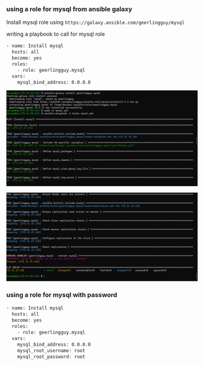 ### using a role for mysql from ansible galaxy

Install mysql role using `https://galaxy.ansible.com/geerlingguy/mysql`

writing a playbook to call for mysql role

```
- name: Install mysql
  hosts: all
  become: yes
  roles:
    - role: geerlingguy.mysql
  vars:
    mysql_bind_address: 0.0.0.0

```
![preview](mysql1.png)

![preview](mysql2.png)

### using a role for mysql with password

```
- name: Install mysql
  hosts: all
  become: yes
  roles:
    - role: geerlingguy.mysql
  vars:
    mysql_bind_address: 0.0.0.0
    mysql_root_username: root
    mysql_root_password: root

```


